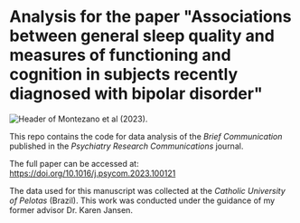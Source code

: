 # Analysis for the paper "Associations between general sleep quality and measures of functioning and cognition in subjects recently diagnosed with bipolar disorder"

![Header of Montezano et al (2023).](https://user-images.githubusercontent.com/65104127/234472101-5e04aaee-79b8-4a54-861d-550ec64ad411.png)

This repo contains the code for data analysis of the *Brief Communication* published
in the *Psychiatry Research Communications* journal.

The full paper can be accessed at: https://doi.org/10.1016/j.psycom.2023.100121

The data used for this manuscript was collected at the *Catholic University of Pelotas* (Brazil).
This work was conducted under the guidance of my former advisor Dr. Karen Jansen.
